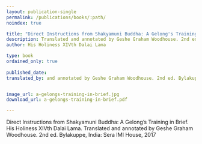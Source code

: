 ```yaml
---
layout: publication-single
permalink: /publications/books/:path/
noindex: true

title: "Direct Instructions from Shakyamuni Buddha: A Gelong's Training in Brief"
description: Translated and annotated by Geshe Graham Woodhouse. 2nd ed. Bylakuppe, India - Sera IMI House, 2017
author: His Holiness XIVth Dalai Lama

type: book
ordained_only: true
 
published_date: 
translated_by: and annotated by Geshe Graham Woodhouse. 2nd ed. Bylakuppe, India - Sera IMI House, 2017


image_url: a-gelongs-training-in-brief.jpg
download_url: a-gelongs-training-in-brief.pdf

---
```


Direct Instructions from Shakyamuni Buddha: A Gelong’s Training in Brief. His Holiness XIVth Dalai Lama. Translated and annotated by Geshe Graham Woodhouse. 2nd ed. Bylakuppe, India: Sera IMI House, 2017